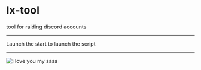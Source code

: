 # Ix-tool
tool for raiding discord accounts

---

Launch the start to launch the script

---

<picture>
 <source media="(prefers-color-scheme: dark)" srcset="https://i.pinimg.com/originals/1a/69/40/1a694092ffa0bfdb578e716dcf466980.gif">
 <source media="(prefers-color-scheme: light)" srcset="https://i.pinimg.com/originals/1a/69/40/1a694092ffa0bfdb578e716dcf466980.gif">
 <img alt="i love you my sasa" src="https://i.pinimg.com/originals/1a/69/40/1a694092ffa0bfdb578e716dcf466980.gif">
</picture>
